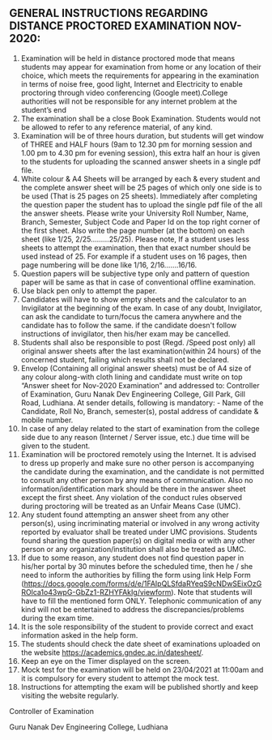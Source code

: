## GENERAL INSTRUCTIONS REGARDING DISTANCE PROCTORED EXAMINATION NOV-2020:

1.	Examination will be held in distance proctored mode that means students may appear for examination from home or any location of their choice, which meets the requirements for appearing in the examination in terms of noise free, good light, Internet and Electricity to enable proctoring through video conferencing (Google meet).College authorities will not be responsible for any internet problem at the student’s end
2.	The examination shall be a close Book Examination. Students would not be allowed to refer to any reference material, of any kind.
3.	Examination will be of three hours duration, but students will get window of THREE and HALF hours (9am to 12.30 pm for morning session and 1.00 pm to 4.30 pm for evening session), this extra half an hour is given to the students for uploading the scanned answer sheets in a single pdf file.
4.	White colour & A4 Sheets will be arranged by each & every student and the complete answer sheet will be 25 pages of which only one side is to be used (That is 25 pages on 25 sheets). Immediately after completing the question paper the student has to upload the single pdf file of the all the answer sheets. Please write your University Roll Number, Name, Branch, Semester, Subject Code and Paper Id on the top right corner of the first sheet. Also write the page number (at the bottom) on each sheet (like 1/25, 2/25………25/25). Please note, If a student uses less sheets to attempt the examination, then that exact number should be used instead of 25. For example if a student uses on 16 pages, then page numbering will be done like 1/16, 2/16…….16/16.
5.	Question papers will be subjective type only and pattern of question paper will be same as that in case of conventional offline examination.
6.	Use black pen only to attempt the paper.
7.	Candidates will have to show empty sheets and the calculator to an Invigilator at the beginning of the exam. In case of any doubt, Invigilator, can ask the candidate to turn/focus the camera anywhere and the candidate has to follow the same. if the candidate doesn't follow instructions of invigilator, then his/her exam may be cancelled.
8.	Students shall also be responsible to post (Regd. /Speed post only) all original answer sheets after the last examination(within 24 hours) of the concerned student, failing which results shall not be declared.
9.	Envelop (Containing all original answer sheets) must be of A4 size of any colour along-with cloth lining and candidate must write on top “Answer sheet for Nov-2020 Examination” and addressed to: Controller of Examination, Guru Nanak Dev Engineering College, Gill Park, Gill Road, Ludhiana.
At sender details, following is mandatory: -
Name of the Candidate, Roll No, Branch, semester(s), postal address of candidate & mobile number.
10.	In case of any delay related to the start of examination from the college side due to any reason (Internet / Server issue, etc.) due time will be given to the student.
11.	Examination will be proctored remotely using the Internet. It is advised to dress up properly and make sure no other person is accompanying the candidate during the examination, and the candidate is not permitted to consult any other person by any means of communication. Also no information/identification mark should be there in the answer sheet except the first sheet. Any violation of the conduct rules observed during proctoring will be treated as an Unfair Means Case (UMC).
12.	Any student found attempting an answer sheet from any other person(s), using incriminating material or involved in any wrong activity reported by evaluator shall be treated under UMC provisions. Students found sharing the question paper(s) on digital media or with any other person or any organization/institution shall also be treated as UMC.
13.	If due to some reason, any student does not find question paper in his/her portal by 30 minutes before the scheduled time, then he / she need to inform the authorities by filling the form using link  Help Form (https://docs.google.com/forms/d/e/1FAIpQLSfdaRYeqS9cNDwSEixOzGROlca1o43wpG-GbZz1-RZHYFAkIg/viewform). Note that students will have to fill the mentioned form ONLY. Telephonic communication of any kind will not be entertained to address the discrepancies/problems during the exam time.
14.	It is the sole responsibility of the student to provide correct and exact information asked in the help form.
15.	The students should check the date sheet of examinations uploaded on the website https://academics.gndec.ac.in/datesheet/.
16.	Keep an eye on the Timer displayed on the screen.
17.	Mock test for the examination will be held on 23/04/2021 at 11:00am and it is compulsory for every student to attempt the mock test.
18.	Instructions for attempting the exam will be published shortly and keep visiting the website regularly.

Controller of Examination

Guru Nanak Dev Engineering College, Ludhiana
